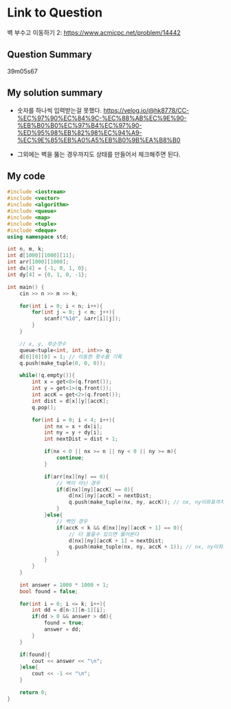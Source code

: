 # Link to Question

벽 부수고 이동하기 2: https://www.acmicpc.net/problem/14442

## Question Summary

39m05s67

## My solution summary

- 숫자를 하나씩 입력받는걸 못했다.
  https://velog.io/@hk8778/CC-%EC%97%90%EC%84%9C-%EC%88%AB%EC%9E%90-%EB%B0%B0%EC%97%B4%EC%97%90-%ED%95%98%EB%82%98%EC%94%A9-%EC%9E%85%EB%A0%A5%EB%B0%9B%EA%B8%B0

- 그외에는 벽을 뚫는 경우까지도 상태를 만들어서 체크해주면 된다.

## My code

```c++
#include <iostream>
#include <vector>
#include <algorithm>
#include <queue>
#include <map>
#include <tuple>
#include <deque>
using namespace std;

int n, m, k;
int d[1000][1000][11];
int arr[1000][1000];
int dx[4] = {-1, 0, 1, 0};
int dy[4] = {0, 1, 0, -1};

int main() {
    cin >> n >> m >> k;

    for(int i = 0; i < n; i++){
        for(int j = 0; j < m; j++){
            scanf("%1d", &arr[i][j]);
        }
    }

    // x, y, 부순갯수
    queue<tuple<int, int, int>> q;
    d[0][0][0] = 1; // 이동한 횟수를 기록
    q.push(make_tuple(0, 0, 0));

    while(!q.empty()){
        int x = get<0>(q.front());
        int y = get<1>(q.front());
        int accK = get<2>(q.front());
        int dist = d[x][y][accK];
        q.pop();

        for(int i = 0; i < 4; i++){
            int nx = x + dx[i];
            int ny = y + dy[i];
            int nextDist = dist + 1;

            if(nx < 0 || nx >= n || ny < 0 || ny >= m){
                continue;
            }

            if(arr[nx][ny] == 0){
                // 벽이 아닌 경우
                if(d[nx][ny][accK] == 0){
                    d[nx][ny][accK] = nextDist;
                    q.push(make_tuple(nx, ny, accK)); // nx, ny이좌표까지 올때 accK개 벽을 뚫었다.
                }
            }else{
                // 벽인 경우
                if(accK < k && d[nx][ny][accK + 1] == 0){
                    // 더 뚫을수 있으면 뚫어본다
                    d[nx][ny][accK + 1] = nextDist;
                    q.push(make_tuple(nx, ny, accK + 1)); // nx, ny이좌표까지 올때 accK + 1개 벽을 뚫었다.
                }
            }
        }
    }

    int answer = 1000 * 1000 + 1;
    bool found = false;

    for(int i = 0; i <= k; i++){
        int dd = d[n-1][m-1][i];
        if(dd > 0 && answer > dd){
            found = true;
            answer = dd;
        }
    }

    if(found){
        cout << answer << "\n";
    }else{
        cout << -1 << "\n";
    }

    return 0;
}
```
